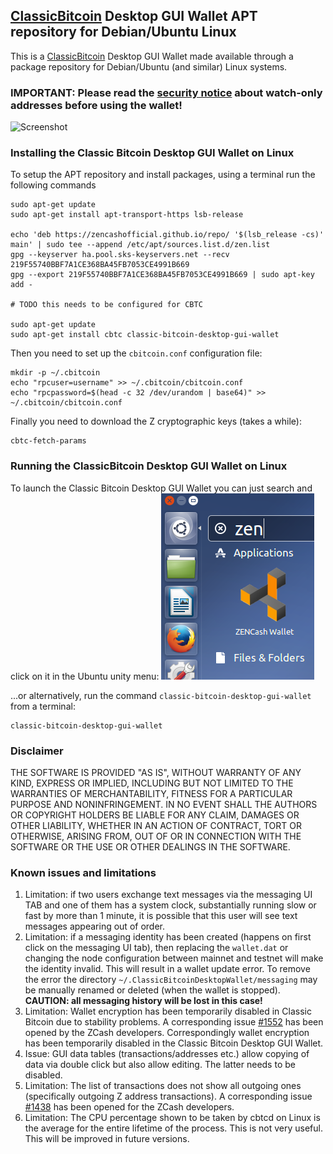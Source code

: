 ## [ClassicBitcoin](https://bitclassic.info/) Desktop GUI Wallet APT repository for Debian/Ubuntu Linux

This is a [ClassicBitcoin](https://bitclassic.info/) Desktop GUI Wallet made available through a package repository
for Debian/Ubuntu (and similar) Linux systems.

### IMPORTANT: Please read the [security notice](KnownSecurityIssues.md) about watch-only addresses before using the wallet!

![Screenshot](ClassicBitcoinWalletUbuntu.png "Main Window")

### Installing the Classic Bitcoin Desktop GUI Wallet on Linux

To setup the APT repository and install packages, using a terminal run the following commands
```
sudo apt-get update
sudo apt-get install apt-transport-https lsb-release

echo 'deb https://zencashofficial.github.io/repo/ '$(lsb_release -cs)' main' | sudo tee --append /etc/apt/sources.list.d/zen.list
gpg --keyserver ha.pool.sks-keyservers.net --recv 219F55740BBF7A1CE368BA45FB7053CE4991B669
gpg --export 219F55740BBF7A1CE368BA45FB7053CE4991B669 | sudo apt-key add -

# TODO this needs to be configured for CBTC

sudo apt-get update
sudo apt-get install cbtc classic-bitcoin-desktop-gui-wallet
```
Then you need to set up the `cbitcoin.conf` configuration file:
```
mkdir -p ~/.cbitcoin
echo "rpcuser=username" >> ~/.cbitcoin/cbitcoin.conf
echo "rpcpassword=$(head -c 32 /dev/urandom | base64)" >> ~/.cbitcoin/cbitcoin.conf
```

Finally you need to download the Z cryptographic keys (takes a while):
```
cbtc-fetch-params
```

### Running the ClassicBitcoin Desktop GUI Wallet on Linux

To launch the Classic Bitcoin Desktop GUI Wallet you can just search and click on it in the Ubuntu unity menu:
![UnityLauncher](ZENUnityLauncher.png "Classic Bitcoin Wallet launcher")

...or alternatively, run the command `classic-bitcoin-desktop-gui-wallet` from a terminal:
```
classic-bitcoin-desktop-gui-wallet
```

### Disclaimer

THE SOFTWARE IS PROVIDED "AS IS", WITHOUT WARRANTY OF ANY KIND, EXPRESS OR
IMPLIED, INCLUDING BUT NOT LIMITED TO THE WARRANTIES OF MERCHANTABILITY,
FITNESS FOR A PARTICULAR PURPOSE AND NONINFRINGEMENT. IN NO EVENT SHALL THE
AUTHORS OR COPYRIGHT HOLDERS BE LIABLE FOR ANY CLAIM, DAMAGES OR OTHER
LIABILITY, WHETHER IN AN ACTION OF CONTRACT, TORT OR OTHERWISE, ARISING FROM,
OUT OF OR IN CONNECTION WITH THE SOFTWARE OR THE USE OR OTHER DEALINGS IN THE
SOFTWARE.

### Known issues and limitations
1. Limitation: if two users exchange text messages via the messaging UI TAB and one of them has a system clock, substantially running slow or fast by more than 1 minute, it is possible that this user will see text messages appearing out of order.
1. Limitation: if a messaging identity has been created (happens on first click on the messaging UI tab), then replacing the `wallet.dat` or changing the node configuration between mainnet and testnet will make the identity invalid. This will result in a wallet update error. To remove the error the directory `~/.ClassicBitcoinDesktopWallet/messaging` may be manually renamed or deleted (when the wallet is stopped). **CAUTION: all messaging history will be lost in this case!**
1. Limitation: Wallet encryption has been temporarily disabled in Classic Bitcoin due to stability problems. A corresponding issue
[#1552](https://github.com/zcash/zcash/issues/1552) has been opened by the ZCash developers. Correspondingly
wallet encryption has been temporarily disabled in the Classic Bitcoin Desktop GUI Wallet.
1. Issue: GUI data tables (transactions/addresses etc.) allow copying of data via double click but also allow editing.
The latter needs to be disabled.
1. Limitation: The list of transactions does not show all outgoing ones (specifically outgoing Z address
transactions). A corresponding issue [#1438](https://github.com/zcash/zcash/issues/1438) has been opened
for the ZCash developers.
1. Limitation: The CPU percentage shown to be taken by cbtcd on Linux is the average for the entire lifetime
of the process. This is not very useful. This will be improved in future versions.

